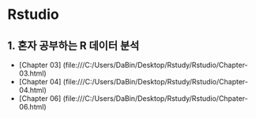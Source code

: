 # Rstudio

## 1. 혼자 공부하는 R 데이터 분석
  * [Chapter 03] (file:///C:/Users/DaBin/Desktop/Rstudy/Rstudio/Chapter-03.html)
  * [Chapter 04] (file:///C:/Users/DaBin/Desktop/Rstudy/Rstudio/Chapter-04.html)
  * [Chapter 06] (file:///C:/Users/DaBin/Desktop/Rstudy/Rstudio/Chpater-06.html)
